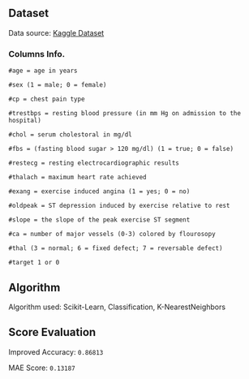 ## Dataset

Data source: <a href='https://www.kaggle.com/ronitf/heart-disease-uci' title='Kaggle Link'>Kaggle Dataset</a>

  
  ### Columns Info.
  ```
  #age = age in years
  
  #sex (1 = male; 0 = female)
  
  #cp = chest pain type
  
  #trestbps = resting blood pressure (in mm Hg on admission to the hospital)
  
  #chol = serum cholestoral in mg/dl
  
  #fbs = (fasting blood sugar > 120 mg/dl) (1 = true; 0 = false)
  
  #restecg = resting electrocardiographic results
  
  #thalach = maximum heart rate achieved
  
  #exang = exercise induced angina (1 = yes; 0 = no)
  
  #oldpeak = ST depression induced by exercise relative to rest
  
  #slope = the slope of the peak exercise ST segment
  
  #ca = number of major vessels (0-3) colored by flourosopy
  
  #thal (3 = normal; 6 = fixed defect; 7 = reversable defect)
  
  #target 1 or 0
  ```

## Algorithm
Algorithm used: Scikit-Learn, Classification, K-NearestNeighbors

## Score Evaluation 
Improved Accuracy: `0.86813`

MAE Score: `0.13187`
